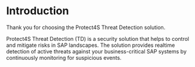 # Introduction

Thank you for choosing the Protect4S Threat Detection solution.

Protect4S Threat Detection (TD) is a security solution that helps to control and mitigate risks in SAP landscapes. The solution provides realtime detection of active threats against your business-critical SAP systems by continuously monitoring for suspicious events.
